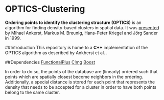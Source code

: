 # OPTICS-Clustering

**Ordering points to identify the clustering structure (OPTICS)** is an algorithm for finding density-based clusters in spatial data. It was [presented](https://github.com/CrikeeIP/OPTICS-Clustering/blob/master/background/OPTICS.pdf) by Mihael Ankerst, Markus M. Breunig, Hans-Peter Kriegel and Jörg Sander in 1999.

##Introduction
This repository is home to a **C++** implementation of the OPTICS algorithm as described by Ankherst et al. .


##Dependencies
[FunctionalPlus](https://github.com/Dobiasd/FunctionalPlus)
[CImg](https://github.com/dtschump/CImg)
[Boost](http://www.boost.org/)

In order to do so, the points of the database are (linearly) ordered such that points which are spatially closest become neighbors in the ordering. Additionally, a special distance is stored for each point that represents the density that needs to be accepted for a cluster in order to have both points belong to the same cluster.
